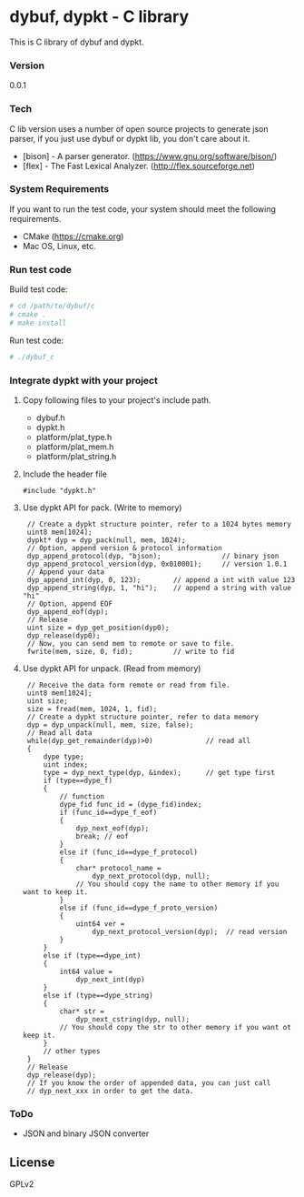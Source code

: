 # dybuf, dypkt - C library
This is C library of dybuf and dypkt.

### Version
0.0.1

### Tech
C lib version uses a number of open source projects to generate json parser, if you just use dybuf or dypkt lib, you don't care about it.

* [bison] - A parser generator. (https://www.gnu.org/software/bison/)
* [flex] - The Fast Lexical Analyzer. (http://flex.sourceforge.net)


### System Requirements

If you want to run the test code, your system should meet the following requirements.
- CMake (https://cmake.org)
- Mac OS, Linux, etc.

### Run test code

Build test code:
```sh
# cd /path/to/dybuf/c
# cmake .
# make install
```
Run test code:
```sh
# ./dybuf_c
```

### Integrate dypkt with your project
1. Copy following files to your project's include path.
   * dybuf.h
   * dypkt.h
   * platform/plat_type.h
   * platform/plat_mem.h
   * platform/plat_string.h

2. Include the header file

       #include "dypkt.h"

3. Use dypkt API for pack. (Write to memory)

        // Create a dypkt structure pointer, refer to a 1024 bytes memory
        uint8 mem[1024];
        dypkt* dyp = dyp_pack(null, mem, 1024);
        // Option, append version & protocol information
        dyp_append_protocol(dyp, "bjson);               // binary json
        dyp_append_protocol_version(dyp, 0x010001);     // version 1.0.1
        // Append your data
        dyp_append_int(dyp, 0, 123);        // append a int with value 123
        dyp_append_string(dyp, 1, "hi");    // append a string with value "hi"
        // Option, append EOF
        dyp_append_eof(dyp);
        // Release
        uint size = dyp_get_position(dyp0);
        dyp_release(dyp0);
        // Now, you can send mem to remote or save to file.
        fwrite(mem, size, 0, fid);          // write to fid

4. Use dypkt API for unpack. (Read from memory)

        // Receive the data form remote or read from file.
        uint8 mem[1024];
        uint size;
        size = fread(mem, 1024, 1, fid);
        // Create a dypkt structure pointer, refer to data memory
        dyp = dyp_unpack(null, mem, size, false);
        // Read all data
        while(dyp_get_remainder(dyp)>0)             // read all
        {
            dype type;
            uint index;
            type = dyp_next_type(dyp, &index);      // get type first
            if (type==dype_f)
            {
                // function
                dype_fid func_id = (dype_fid)index;
                if (func_id==dype_f_eof) 
                {
                    dyp_next_eof(dyp);
                    break; // eof
                }
                else if (func_id==dype_f_protocol)
                {
                    char* protocol_name =
                        dyp_next_protocol(dyp, null);
                    // You should copy the name to other memory if you want to keep it.
                }
                else if (func_id==dype_f_proto_version)
                {
                    uint64 ver =
                        dyp_next_protocol_version(dyp);  // read version
                }
            }
            else if (type==dype_int)
            {
                int64 value =
                    dyp_next_int(dyp)
            }
            else if (type==dype_string)
            {
                char* str =
                    dyp_next_cstring(dyp, null);
                // You should copy the str to other memory if you want ot keep it.
            }
            // other types
        }
        // Release
        dyp_release(dyp);
        // If you know the order of appended data, you can just call 
        // dyp_next_xxx in order to get the data.



### ToDo
- JSON and binary JSON converter

License
---
GPLv2
